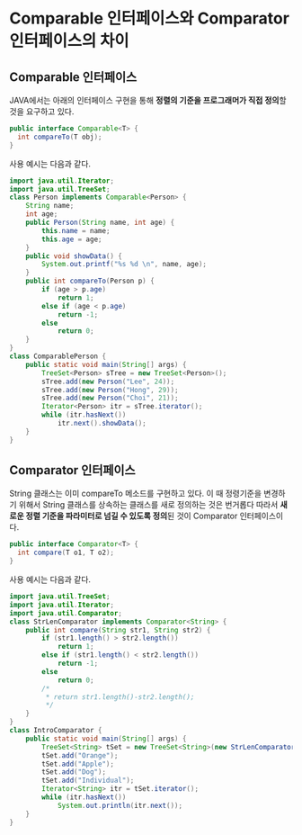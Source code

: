 # Comparable 인터페이스와 Comparator 인터페이스의 차이


## Comparable 인터페이스

JAVA에서는 아래의 인터페이스 구현을 통해 **정렬의 기준을 프로그래머가 직접 정의**할 것을 요구하고 있다.

```java
public interface Comparable<T> {
  int compareTo(T obj);
}
```

사용 예시는 다음과 같다.
```java
import java.util.Iterator;
import java.util.TreeSet;
class Person implements Comparable<Person> {
    String name;
    int age;
    public Person(String name, int age) {
        this.name = name;
        this.age = age;
    }
    public void showData() {
        System.out.printf("%s %d \n", name, age);
    }
    public int compareTo(Person p) {
        if (age > p.age)
            return 1;
        else if (age < p.age)
            return -1;
        else
            return 0;
    }
}
class ComparablePerson {
    public static void main(String[] args) {
        TreeSet<Person> sTree = new TreeSet<Person>();
        sTree.add(new Person("Lee", 24));
        sTree.add(new Person("Hong", 29));
        sTree.add(new Person("Choi", 21));
        Iterator<Person> itr = sTree.iterator();
        while (itr.hasNext())
            itr.next().showData();
    }
}
```

## Comparator 인터페이스

String 클래스는 이미 compareTo 메소드를 구현하고 있다. 이 때 정령기준을 변경하기 위해서 String 클래스를 상속하는 클래스를 새로 정의하는 것은 번거롭다
따라서 **새로운 정렬 기준을 파라미터로 넘길 수 있도록 정의**된 것이 Comparator<T> 인터페이스이다.
```java
public interface Comparator<T> {
  int compare(T o1, T o2);
}
```  

사용 예시는 다음과 같다.
```java
import java.util.TreeSet;
import java.util.Iterator;
import java.util.Comparator;
class StrLenComparator implements Comparator<String> {
    public int compare(String str1, String str2) {
        if (str1.length() > str2.length())
            return 1;
        else if (str1.length() < str2.length())
            return -1;
        else
            return 0;
        /*
         * return str1.length()-str2.length();
         */
    }
}
class IntroComparator {
    public static void main(String[] args) {
        TreeSet<String> tSet = new TreeSet<String>(new StrLenComparator());
        tSet.add("Orange");
        tSet.add("Apple");
        tSet.add("Dog");
        tSet.add("Individual");
        Iterator<String> itr = tSet.iterator();
        while (itr.hasNext())
            System.out.println(itr.next());
    }
}
```

